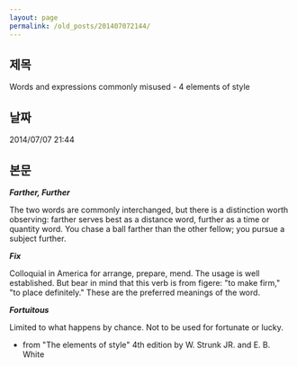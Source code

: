 ```yaml
---
layout: page
permalink: /old_posts/201407072144/
---
```


## 제목
Words and expressions commonly misused - 4 elements of style

## 날짜
2014/07/07 21:44

## 본문
<strong><em>Farther, Further</em></strong>

The two words are commonly interchanged, but there is a distinction worth observing: farther serves best as a distance word, further as a time or quantity word. You chase a ball farther than the other fellow; you pursue a subject further.

<strong><em>Fix</em></strong>

Colloquial in America for arrange, prepare, mend. The usage is well established. But bear in mind that this verb is from figere: "to make firm," "to place definitely." These are the preferred meanings of the word.

<strong><em>Fortuitous</em></strong>

Limited to what happens by chance. Not to be used for fortunate or lucky.

- from "The elements of style" 4th edition by W. Strunk JR. and E. B. White